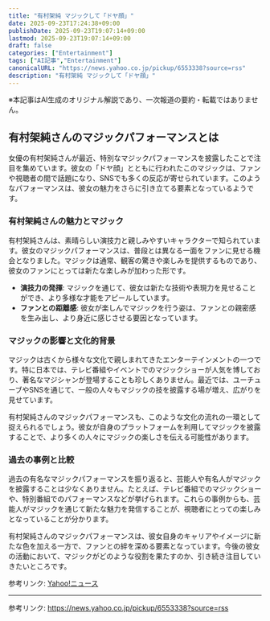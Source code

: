 ```yaml
---
title: "有村架純 マジックして「ドヤ顔」"
date: 2025-09-23T17:24:38+09:00
publishDate: 2025-09-23T19:07:14+09:00
lastmod: 2025-09-23T19:07:14+09:00
draft: false
categories: ["Entertainment"]
tags: ["AI記事","Entertainment"]
canonicalURL: "https://news.yahoo.co.jp/pickup/6553338?source=rss"
description: "有村架純 マジックして「ドヤ顔」"
---
```

※本記事はAI生成のオリジナル解説であり、一次報道の要約・転載ではありません。

## 有村架純さんのマジックパフォーマンスとは

女優の有村架純さんが最近、特別なマジックパフォーマンスを披露したことで注目を集めています。彼女の「ドヤ顔」とともに行われたこのマジックは、ファンや視聴者の間で話題になり、SNSでも多くの反応が寄せられています。このようなパフォーマンスは、彼女の魅力をさらに引き立てる要素となっているようです。

### 有村架純さんの魅力とマジック

有村架純さんは、素晴らしい演技力と親しみやすいキャラクターで知られています。彼女のマジックパフォーマンスは、普段とは異なる一面をファンに見せる機会となりました。マジックは通常、観客の驚きや楽しみを提供するものであり、彼女のファンにとっては新たな楽しみが加わった形です。

- **演技力の発揮**: マジックを通じて、彼女は新たな技術や表現力を見せることができ、より多様な才能をアピールしています。
- **ファンとの距離感**: 彼女が楽しんでマジックを行う姿は、ファンとの親密感を生み出し、より身近に感じさせる要因となっています。

### マジックの影響と文化的背景

マジックは古くから様々な文化で親しまれてきたエンターテインメントの一つです。特に日本では、テレビ番組やイベントでのマジックショーが人気を博しており、著名なマジシャンが登場することも珍しくありません。最近では、ユーチューブやSNSを通じて、一般の人々もマジックの技を披露する場が増え、広がりを見せています。

有村架純さんのマジックパフォーマンスも、このような文化の流れの一環として捉えられるでしょう。彼女が自身のプラットフォームを利用してマジックを披露することで、より多くの人々にマジックの楽しさを伝える可能性があります。

### 過去の事例と比較

過去の有名なマジックパフォーマンスを振り返ると、芸能人や有名人がマジックを披露することは少なくありません。たとえば、テレビ番組でのマジックショーや、特別番組でのパフォーマンスなどが挙げられます。これらの事例からも、芸能人がマジックを通じて新たな魅力を発信することが、視聴者にとっての楽しみとなっていることが分かります。

有村架純さんのマジックパフォーマンスは、彼女自身のキャリアやイメージに新たな色を加える一方で、ファンとの絆を深める要素となっています。今後の彼女の活動において、マジックがどのような役割を果たすのか、引き続き注目していきたいところです。

参考リンク: [Yahoo!ニュース](https://news.yahoo.co.jp/pickup/6553338?source=rss)

---
参考リンク: https://news.yahoo.co.jp/pickup/6553338?source=rss
